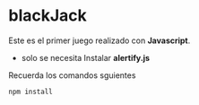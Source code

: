 # blackJack

Este es el primer juego realizado con **Javascript**. <br>

- solo se necesita Instalar **alertify.js**

Recuerda los comandos sguientes

```
npm install
````



